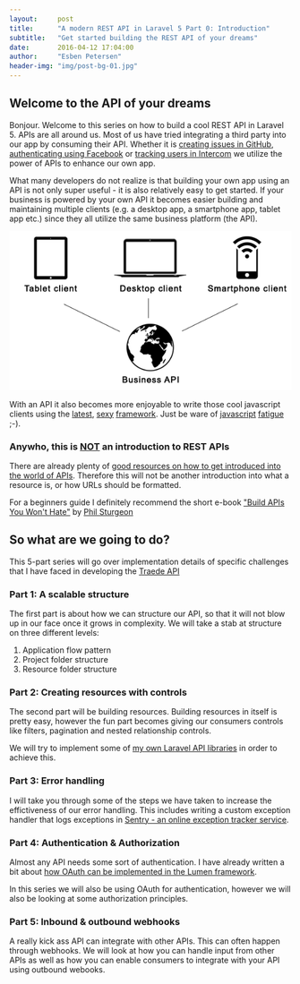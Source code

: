 ```yaml
---
layout:     post
title:      "A modern REST API in Laravel 5 Part 0: Introduction"
subtitle:   "Get started building the REST API of your dreams"
date:       2016-04-12 17:04:00
author:     "Esben Petersen"
header-img: "img/post-bg-01.jpg"
---
```


## Welcome to the API of your dreams

<p>
  Bonjour. Welcome to this series on how to build a cool REST API in Laravel 5.
  APIs are all around us. Most of us have tried integrating a third party into our app
  by consuming their API. Whether it is <a href="https://developer.github.com/v3/issues/#create-an-issue">creating issues in GitHub</a>,
  <a href="https://developers.facebook.com/docs/facebook-login">authenticating using Facebook</a> or
  <a href="(https://docs.intercom.io/intercom-s-key-features-explained/tracking-user-data-in-intercom)">tracking users in Intercom</a>
  we utilize the power of APIs to enhance our own app.
</p>

<p>
  What many developers do not realize is that building your own app using an API is not only super useful - it is also relatively easy to get started. If your business is powered by your own API it becomes easier building and maintaining multiple clients (e.g. a desktop app, a smartphone app, tablet app etc.) since they all utilize the same business platform (the API).
</p>

<p style="text-align:center">
  <img src="/img/api-desktop-smartphone-tablet-clients.png" alt="A REST api can serve multiple
  clients, like a smartphone-, tablet- or desktop client">
</p>

<p>
  With an API it also becomes more enjoyable to write those cool javascript clients using
  the <a href="https://facebook.github.io/react/">latest</a>, <a href="https://angular.io/">sexy</a> <a href="http://cycle.js.org/">framework</a>. Just be ware of <a href="https://medium.com/@ericclemmons/javascript-fatigue-48d4011b6fc4#.jdaxtfcdd">javascript</a> <a href="https://segment.com/blog/the-deep-roots-of-js-fatigue/">fatigue</a> ;-).
</p>

### Anywho, this is <u>NOT</u> an introduction to REST APIs

<p>
  There are already plenty of <a href="https://geemus.gitbooks.io/http-api-design/content/en/index.html">good resources on how to get introduced into the world of APIs</a>. Therefore this will not be another
  introduction into what a resource is, or how URLs should be formatted.
</p>

<p>
  For a beginners guide I definitely recommend the short e-book <a href="https://leanpub.com/build-apis-you-wont-hate">"Build APIs You Won't Hate"</a> by <a href="https://twitter.com/philsturgeon">Phil Sturgeon</a>
</p>

## So what are we going to do?

<p>
  This 5-part series will go over implementation details of specific challenges that I have
  faced in developing the <a href="http://traede.com">Traede API</a>
</p>

### Part 1: A scalable structure

<p>
  The first part is about how we can structure our API, so that it will not blow up in our
  face once it grows in complexity. We will take a stab at structure on three different levels:
</p>

<ol>
  <li>Application flow pattern</li>
  <li>Project folder structure</li>
  <li>Resource folder structure</li>
</ol>

### Part 2: Creating resources with controls

<p>
  The second part will be building resources. Building resources in itself is pretty
  easy, however the fun part becomes giving our consumers controls like filters, pagination
  and nested relationship controls.
</p>

<p>
  We will try to implement some of <a href="http://optimus.rocks">my own Laravel API libraries</a> in order to achieve this.
</p>

### Part 3: Error handling

<p>
  I will take you through some of the steps we have taken to increase the effictiveness
  of our error handling. This includes writing a custom exception handler that logs exceptions
  in <a href="https://getsentry.com/">Sentry - an online exception tracker service</a>.
</p>

### Part 4: Authentication & Authorization

<p>
  Almost any API needs some sort of authentication. I have already written a bit about <a href="http://esbenp.github.io/2015/05/26/lumen-web-api-oauth-2-authentication/">how
  OAuth can be implemented in the Lumen framework</a>.
</p>

<p>
  In this series we will also be using OAuth for authentication, however we will also be looking
  at some authorization principles.
</p>

### Part 5: Inbound & outbound webhooks

<p>
  A really kick ass API can integrate with other APIs. This can often happen through webhooks.
  We will look at how you can handle input from other APIs as well as how you can enable consumers
  to integrate with your API using outbound webooks.
</p>

